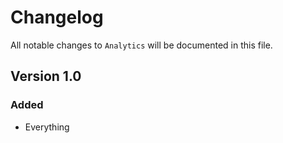 # Changelog

All notable changes to `Analytics` will be documented in this file.

## Version 1.0

### Added
- Everything
